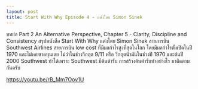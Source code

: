 ```yaml
---
layout: post
title: Start With Why Episode 4 - แต่งโดย Simon Sinek
---
```


บทย่อ Part 2 An Alternative Perspective, Chapter 5 - Clarity, Discipline and Consistency
สรุปหนังสือ Start With Why แต่งโดย Simon Sinek
สายการบิน Southwest Airlines สายการบิน low cost ที่มีผลกำไรสูงที่สุดในโลก โดยมีผลกำไรตั้งเปิดในปี 1970 และไม่เคยขาดทุนเลย ไม่ว่าในช่วงวิกฤต 9/11 หรือ วิกฤตน้ำมันในช่วงปี 1970 และต้นปี 2000 Southwest ทำได้เพราะ Southwest มีต้นตำรับ การสร้างต้นตำรับทำอย่างไร มาติดตามกันครับ

https://youtu.be/rB_Mm7Oov1U